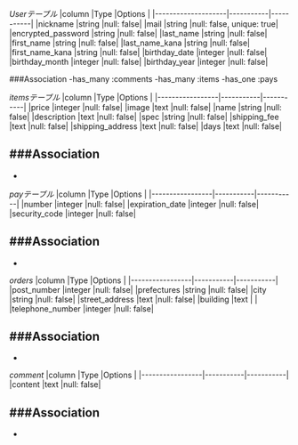 *Userテーブル*
|column              |Type       |Options    |
|--------------------|-----------|-----------|
|nickname            |string     |null: false|
|mail                |string     |null: false, unique: true|
|encrypted_password  |string     |null: false|
|last_name           |string     |null: false|
|first_name          |string     |null: false|
|last_name_kana      |string     |null: false|
|first_name_kana     |string     |null: false|
|birthday_date       |integer    |null: false|
|birthday_month      |integer    |null: false|
|birthday_year       |integer    |null: false|

###Association
-has_many :comments
-has_many :items
-has_one  :pays



*itemsテーブル*
|column           |Type       |Options    |
|-----------------|-----------|-----------|
|price            |integer    |null: false|
|image            |text       |null: false|
|name             |string     |null: false|
|description      |text       |null: false|
|spec             |string     |null: false|
|shipping_fee     |text       |null: false|
|shipping_address |text       |null: false|
|days             |text       |null: false|

###Association
-
-


*payテーブル*
|column           |Type       |Options    |
|-----------------|-----------|-----------|
|number           |integer    |null: false|
|expiration_date  |integer    |null: false|
|security_code    |integer    |null: false|

###Association
-
-


*orders*
|column           |Type       |Options    |
|-----------------|-----------|-----------|
|post_number      |integer    |null: false|
|prefectures      |string     |null: false|
|city             |string     |null: false|
|street_address   |text       |null: false|
|building         |text       |           |
|telephone_number |integer    |null: false|

###Association
-
-


*comment*
|column           |Type       |Options    |
|-----------------|-----------|-----------|
|content          |text       |null: false|

###Association
-
-